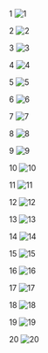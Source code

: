 1
![1](./outputs/1.png)

2
![2](./outputs/2.png)

3
![3](./outputs/3.png)

4
![4](./outputs/4.png)

5
![5](./outputs/5.png)

6
![6](./outputs/6.png)

7
![7](./outputs/7.png)

8
![8](./outputs/8.png)

9
![9](./outputs/9.png)

10
![10](./outputs/10.png)

11
![11](./outputs/11.png)

12
![12](./outputs/12.png)

13
![13](./outputs/13.png)

14
![14](./outputs/14.png)

15
![15](./outputs/15.png)

16
![16](./outputs/16.png)

17
![17](./outputs/17.png)

18
![18](./outputs/18.png)

19
![19](./outputs/19.png)

20
![20](./outputs/20.png)